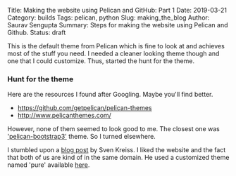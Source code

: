 Title: Making the website using Pelican and GitHub: Part 1
Date: 2019-03-21
Category: builds
Tags: pelican, python
Slug: making_the_blog
Author: Saurav Sengupta
Summary: Steps for making the website using Pelican and Github.
Status: draft

This is the default theme from Pelican which is fine to look at and achieves most of the stuff you need. I needed a cleaner looking theme though and one that I could customize. Thus, started the hunt for the theme.

### Hunt for the theme

Here are the resources I found after Googling. Maybe you'll find better.

* https://github.com/getpelican/pelican-themes
* http://www.pelicanthemes.com/

However, none of them seemed to look good to me. The closest one was ['pelican-bootstrap3'](https://github.com/getpelican/pelican-themes/tree/master/pelican-bootstrap3) theme. So I turned elsewhere.

I stumbled upon a [blog post](https://www.svenkreiss.com/blog/pelican-2018/) by Sven Kreiss. I liked the website and the fact that both of us are kind of in the same domain. He used a customized theme named 'pure' available [here](https://github.com/svenkreiss/pure).
